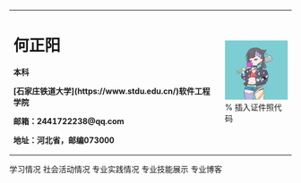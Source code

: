 <table border="0">
  <tr>
    <td width="75%">
      <h1>何正阳</h1>
      <p><b>本科</b></p>
      <p><b>[石家庄铁道大学](https://www.stdu.edu.cn/)软件工程学院</b></p>
      <p><b>邮箱：2441722238@qq.com</b></p>
      <p><b>地址：河北省，邮编073000</b></p>
    </td>
    <td width="25%">
      <img src="/ceshi.png" width="100%">      % 插入证件照代码
    </td>
  </tr>
</table>
学习情况
社会活动情况
专业实践情况
专业技能展示
专业博客
